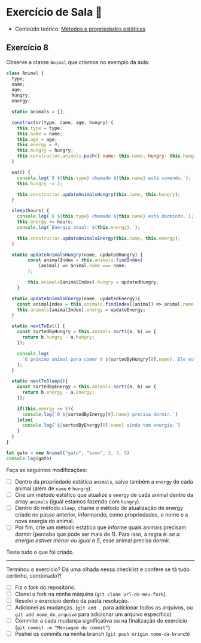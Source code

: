 # Exercício de Sala 🏫  

- Conteúdo teórico: 
[Métodos e propriedades estáticas](../../../5.%20Introdu%C3%A7%C3%A3o%20%C3%A0%20Orienta%C3%A7%C3%A3o%20a%20Objeto%20I/5.5%20-%20Static%20(extra).md)

## Exercício 8

Observe a classe `Animal` que criamos no exemplo da aula:

```javascript
class Animal {
  type;
  name;
  age;
  hungry;
  energy;

  static animals = [];

  constructor(type, name, age, hungry) {
    this.type = type;
    this.name = name;
    this.age = age;
    this.energy = 0;
    this.hungry = hungry;
    this.constructor.animals.push({ name: this.name, hungry: this.hungry, energy: this.energy });
  }

  eat() {
    console.log(`O ${this.type} chamado ${this.name} está comendo.`);
    this.hungry -= 2;

    this.constructor.updateAnimalsHungry(this.name, this.hungry);
  }

  sleep(hours) {
    console.log(`O ${this.type} chamado ${this.name} está dormindo.`);
    this.energy += hours;
    console.log(`Energia atual: ${this.energy}.`);

    this.constructor.updateAnimalsEnergy(this.name, this.energy);
  }

  static updateAnimalsHungry(name, updatedHungry) {
		const animalIndex = this.animals.findIndex(
			(animal) => animal.name === name;
		);

		this.animals[animalIndex].hungry = updatedHungry;
	}

  static updateAnimalsEnergy(name, updatedEnergy){
    const animalIndex = this.animals.findIndex((animal) => animal.name === name);
    this.animals[animalIndex].energy = updateEnergy;
  }

  static nextToEat() {
    const sortedByHungry = this.animals.sort((a, b) => {
      return b.hungry - a.hungry;
    });

    console.log(
      `O próximo animal para comer é ${sortedByHungry[0].name}. Ele está com ${sortedByHungry[0].hungry} de fome.`
    );
  }

  static nextToSleep(){
    const sortedByEnergy = this.animals.sort((a, b) => {
      return b.energy - a.energy;
    });

    if(this.energy <= 5){
      console.log(`O ${sortedByEnergy[0].name} precisa dormir.`)
    }else{
      console.log(`${sortedByEnergy[0].name} ainda tem energia.`)
    }
  }
}

let gato = new Animal("gato", "bino", 2, 3, 5)
console.log(gato)
```

Faça as seguintes modificações:
- [ ] Dentro da propriedade estática `animals`, salve também a `energy` de cada animal (além de `name` e `hungry`).
- [ ] Crie um método estático que atualize a `energy` de cada animal dentro da array `animals` (igual estamos fazendo com `hungry`).
- [ ] Dentro do método `sleep`, chame o método de atualização de energy criado no passo anterior, informando, como propriedades, o nome e a nova energia do animal.
- [ ] Por fim, crie um método estático que informe quais animais precisam dormir (perceba que pode ser mais de 1). Para isso, a regra é: *se a energia estiver menor ou igual a 5*, esse animal precisa dormir.

Teste tudo o que foi criado.

---

Terminou o exercício? Dá uma olhada nessa checklist e confere se tá tudo certinho, combinado?!

- [ ] Fiz o fork do repositório.
- [ ] Clonei o fork na minha máquina (`git clone url-do-meu-fork`).
- [ ] Resolvi o exercício dentro da pasta resolução.
- [ ] Adicionei as mudanças. (`git add .` para adicionar todos os arquivos, ou `git add nome_do_arquivo` para adicionar um arquivo específico)
- [ ] Commitei a cada mudança significativa ou na finalização do exercício (`git commit -m "Mensagem do commit"`)
- [ ] Pushei os commits na minha branch (`git push origin nome-da-branch`)
